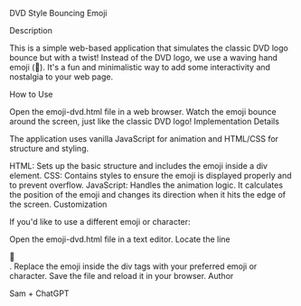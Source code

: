 DVD Style Bouncing Emoji

Description

This is a simple web-based application that simulates the classic DVD logo bounce but with a twist! Instead of the DVD logo, we use a waving hand emoji (👋). It's a fun and minimalistic way to add some interactivity and nostalgia to your web page.

How to Use

Open the emoji-dvd.html file in a web browser.
Watch the emoji bounce around the screen, just like the classic DVD logo!
Implementation Details

The application uses vanilla JavaScript for animation and HTML/CSS for structure and styling.

HTML: Sets up the basic structure and includes the emoji inside a div element.
CSS: Contains styles to ensure the emoji is displayed properly and to prevent overflow.
JavaScript: Handles the animation logic. It calculates the position of the emoji and changes its direction when it hits the edge of the screen.
Customization

If you'd like to use a different emoji or character:

Open the emoji-dvd.html file in a text editor.
Locate the line <div id="emoji">👋</div>.
Replace the emoji inside the div tags with your preferred emoji or character.
Save the file and reload it in your browser.
Author

Sam + ChatGPT
